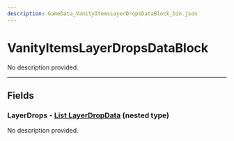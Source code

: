 ```yaml
---
description: GameData_VanityItemsLayerDropsDataBlock_bin.json
---
```


# VanityItemsLayerDropsDataBlock

No description provided.

***

## Fields

### LayerDrops - [List LayerDropData](../nested-types/layerdropdata.md) (nested type)

No description provided.
